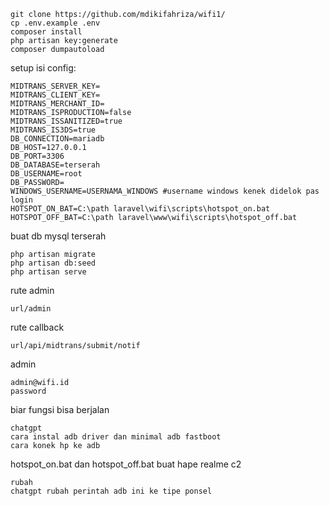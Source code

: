 ```
git clone https://github.com/mdikifahriza/wifi1/
cp .env.example .env
composer install
php artisan key:generate
composer dumpautoload
```

setup isi config:

```
MIDTRANS_SERVER_KEY=
MIDTRANS_CLIENT_KEY=
MIDTRANS_MERCHANT_ID=
MIDTRANS_ISPRODUCTION=false
MIDTRANS_ISSANITIZED=true
MIDTRANS_IS3DS=true
DB_CONNECTION=mariadb
DB_HOST=127.0.0.1
DB_PORT=3306
DB_DATABASE=terserah
DB_USERNAME=root
DB_PASSWORD=
WINDOWS_USERNAME=USERNAMA_WINDOWS #username windows kenek didelok pas login
HOTSPOT_ON_BAT=C:\path laravel\wifi\scripts\hotspot_on.bat
HOTSPOT_OFF_BAT=C:\path laravel\www\wifi\scripts\hotspot_off.bat
```

buat db mysql terserah

```
php artisan migrate
php artisan db:seed
php artisan serve
```

rute admin

```
url/admin
```

rute callback

```
url/api/midtrans/submit/notif
```

admin

```
admin@wifi.id
password
```

biar fungsi bisa berjalan

```
chatgpt
cara instal adb driver dan minimal adb fastboot
cara konek hp ke adb
```

hotspot_on.bat dan hotspot_off.bat buat hape realme c2

```
rubah
chatgpt rubah perintah adb ini ke tipe ponsel
```
